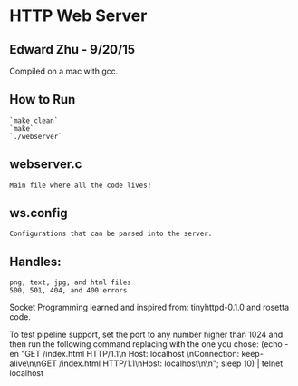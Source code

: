 # HTTP Web Server

## Edward Zhu - 9/20/15

Compiled on a mac with gcc. 

## How to Run
    `make clean`
    `make`
    `./webserver`

## webserver.c 
    Main file where all the code lives!

## ws.config
    Configurations that can be parsed into the server.


## Handles:
    png, text, jpg, and html files
    500, 501, 404, and 400 errors


Socket Programming learned and inspired from: tinyhttpd-0.1.0 and rosetta code.

To test pipeline support, set the port to any number higher than 1024 and then run the
following command replacing <your port number> with the one you chose:
    (echo -en "GET /index.html HTTP/1.1\n Host: localhost \nConnection: keep-alive\n\nGET
    /index.html HTTP/1.1\nHost: localhost\n\n"; sleep 10) | telnet localhost <your port number>
